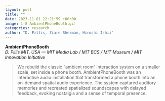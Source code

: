 ```yaml
---
layout: post
title: ""
date: 2023-11-01 22:21:59 +00:00
image: 1-8 AmbientPhoneBooth.gif
categories: research
author: "D. Pillis, Ziare Sherman, Hiroshi Ishii"
---
```


**AmbientPhoneBooth**  
*D. Pillis*
*MIT, USA — MIT Media Lab / MIT BCS / MIT Museum / MIT Innovation Initiative*
<blockquote>
  <p>
We rebuild the classic “ambient room” interaction system on a smaller scale, set inside a phone booth. AmbientPhoneBooth was an interactive audio installation that transformed a phone booth into an on-demand spatial audio experience. The system captured auditory memories and recreated spatialized soundscapes with delayed feedback, evoking nostalgia and a sense of temporal presence.
  </p>
</blockquote>
